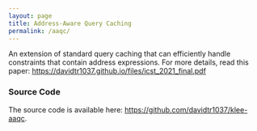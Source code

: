 ```yaml
---
layout: page
title: Address-Aware Query Caching
permalink: /aaqc/
---
```


An extension of standard query caching that can efficiently handle constraints that contain address expressions.
For more details, read this paper: <https://davidtr1037.github.io/files/icst_2021_final.pdf>

### Source Code
The source code is available here: <https://github.com/davidtr1037/klee-aaqc>.
